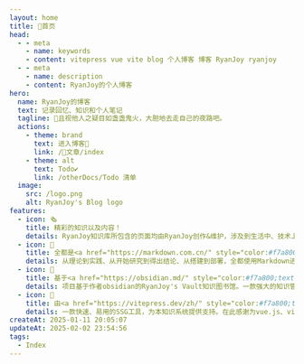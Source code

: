 ```yaml
---
layout: home
title: 🏡首页
head:
  - - meta
    - name: keywords
    - content: vitepress vue vite blog 个人博客 博客 RyanJoy ryanjoy
  - - meta
    - name: description
    - content: RyanJoy的个人博客
hero:
  name: RyanJoy的博客
  text: 记录回忆、知识和个人笔记
  tagline: 🌟且视他人之疑目如盏盏鬼火，大胆地去走自己的夜路吧。
  actions:
    - theme: brand
      text: 进入博客📖
      link: /📒文章/index
    - theme: alt
      text: Todo✔️
      link: /otherDocs/Todo 清单
  image:
    src: /logo.png
    alt: RyanJoy's Blog logo
features:
  - icon: 🗞️
    title: 精彩的知识以及内容！
    details: RyanJoy知识库所包含的页面均由RyanJoy创作&维护，涉及到生活中、技术上、个人项目等各方面知识和内容；也含有作者个人的反思以及成长。
  - icon: 📑
    title: 全都是<a href="https://markdown.com.cn/" style="color:#f7a800;text-decoration:underline;" target="_blank">Markdown</a>！
    details: 从理论到实践、从开始研究到得出结论、从搭建到部署，全都使用Markdown进行撰写，为您提供清晰的文章脉络，进而获得更好的阅读体验。
  - icon: 📔
    title: 基于<a href="https://obsidian.md/" style="color:#f7a800;text-decoration:underline;" target="_blank">Obsidian</a>
    details: 项目基于作者obsidian的RyanJoy's Vault知识图书馆。一款强大的知识管理工具，让知识图谱的构建更加简单！
  - icon: 🚀
    title: 由<a href="https://vitepress.dev/zh/" style="color:#f7a800;text-decoration:underline;" target="_blank">Vitepress</a>提供支持
    details: 一款快速、易用的SSG工具，为本知识系统提供支持。在此感谢为vue.js、vite、vitepress做出贡献的所有朋友🙏。
createAt: 2025-01-11 20:05:07
updateAt: 2025-02-02 23:54:56
tags:
  - Index
---
```


<HomeUnderLine />
